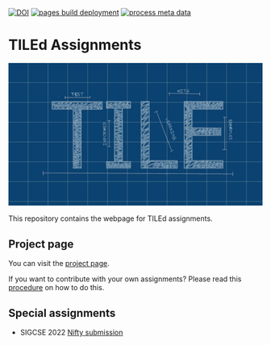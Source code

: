 [![DOI](https://zenodo.org/badge/404988709.svg)](https://zenodo.org/badge/latestdoi/404988709) [![pages build deployment](https://github.com/TILE-repository/TILE-repository.github.io/actions/workflows/pages/pages-build-deployment/badge.svg)](https://github.com/TILE-repository/TILE-repository.github.io/actions/workflows/pages/pages-build-deployment) [![process meta data](https://github.com/TILE-repository/TILE-repository.github.io/actions/workflows/process_meta_data.yml/badge.svg)](https://github.com/TILE-repository/TILE-repository.github.io/actions/workflows/process_meta_data.yml)

# TILEd Assignments

![TILE Logo](docs/TILE_logo.png "TILE logo")

This repository contains the webpage for TILEd assignments.

## Project page

You can visit the [project page](https://tile-repository.github.io/). 

If you want to contribute with your own assignments? Please read this [procedure](https://tile-repository.github.io/contribute.html) on how to do this.

## Special assignments

- SIGCSE 2022 [Nifty submission](https://tile-repository.github.io/nifties/2022/nifty2022)
